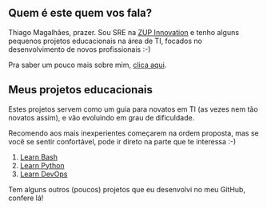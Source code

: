 ## Quem é este quem vos fala?

Thiago Magalhães, prazer. Sou SRE na [ZUP Innovation](https://www.zup.com.br/) e tenho alguns pequenos projetos educacionais na área de TI, focados no desenvolvimento de novos profissionais :-)

Pra saber um pouco mais sobre mim, [clica aqui](about-me/).

## Meus projetos educacionais

Estes projetos servem como um guia para novatos em TI (as vezes nem tão novatos assim), e vão evoluindo em grau de dificuldade.

Recomendo aos mais inexperientes começarem na ordem proposta, mas se você se sentir confortável, pode ir direto na parte que te interessa :-)

1. [Learn Bash](learn-bash/)
2. [Learn Python](learn-python/)
3. [Learn DevOps](learn-devops/)

Tem alguns outros (poucos) projetos que eu desenvolvi no meu GitHub, confere lá!

